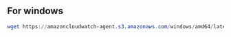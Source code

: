 ## For windows 

```Powershell
wget https://amazoncloudwatch-agent.s3.amazonaws.com/windows/amd64/latest/amazon-cloudwatch-agent.msi
```
